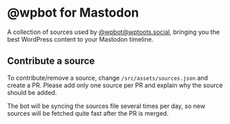 # @wpbot for Mastodon

A collection of sources used by [@wpbot@wptoots.social](https://wptoots.social/@wpbot), bringing you the best WordPress content to your Mastodon timeline.

## Contribute a source

To contribute/remove a source, change `/src/assets/sources.json` and create a PR. Please add only one source per PR and explain why the source should be added.

The bot will be syncing the sources file several times per day, so new sources will be fetched quite fast after the PR is merged.
